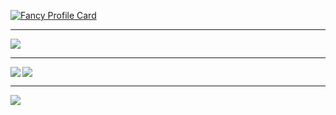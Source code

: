 [![Fancy Profile Card](https://fancy-readme-stats.vercel.app/api?username=liyanic&theme=city&footer=simpleclient@outlook.de&show_icons=true&title=Hi,%20I'm%20Liyanic%20👋&description=Developer%20from%20Switzerland&include_all_commits=true&show_icons=true)](https://github.com/liyanic)

---

<a href="https://github.com/liyanic" align="left">
  <img align="center" src="https://fancy-readme-stats.vercel.app/api/wakatime?username=try&theme=city&dark_bg=3&show_icons=true&layout=compact&update=7" />
</a>

---

<a href="https://github.com/liyanic" align="right">
  <a href="https://github.com/liyanic/craftsnetHelloWorld"><img align="top" src="https://fancy-readme-stats.vercel.app/api/pin/?username=liyanic&repo=craftsnetHelloWorld&theme=city&show_icons=true&update=6&dark_bg=3" /></a>
</a>
<a href="https://github.com/liyanic" >
  <a href="https://github.com/liyanic/mehrere-smartmeter-auslesen"><img align="left" src="https://fancy-readme-stats.vercel.app/api/pin/?username=liyanic&repo=mehrere-smartmeter-auslesen&theme=city&show_icons=true&update=6&dark_bg=3" /></a>
</a>

---

<a href="https://github.com/BlackDevReal" align="right">
  <img align="bottom" src="https://fancy-readme-stats.vercel.app/api/top-langs/?username=liyanic&theme=city&dark_bg=3&show_icons=true&layout=normal&update=7" />
</a>


